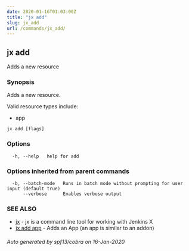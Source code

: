 ```yaml
---
date: 2020-01-16T01:03:00Z
title: "jx add"
slug: jx_add
url: /commands/jx_add/
---
```

## jx add

Adds a new resource

### Synopsis

Adds a new resource.
  
  Valid resource types include:
  
  * app

```
jx add [flags]
```

### Options

```
  -h, --help   help for add
```

### Options inherited from parent commands

```
  -b, --batch-mode   Runs in batch mode without prompting for user input (default true)
      --verbose      Enables verbose output
```

### SEE ALSO

* [jx](/commands/jx/)	 - jx is a command line tool for working with Jenkins X
* [jx add app](/commands/jx_add_app/)	 - Adds an App (an app is similar to an addon)

###### Auto generated by spf13/cobra on 16-Jan-2020
